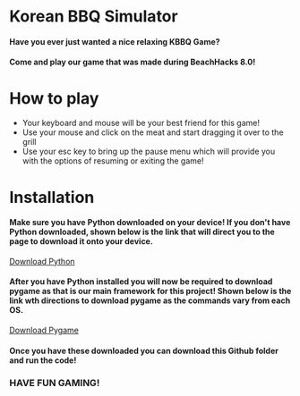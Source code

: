 # Korean BBQ Simulator 
#### Have you ever just wanted a nice relaxing KBBQ Game? 

#### Come and play our game that was made during BeachHacks 8.0!

# How to play 
- Your keyboard and mouse will be your best friend for this game!
- Use your mouse and click on the meat and start dragging it over to the grill
- Use your esc key to bring up the pause menu which will provide you with the options of resuming or exiting the game!

# Installation 
#### Make sure you have Python downloaded on your device! If you don't have Python downloaded, shown below is the link that will direct you to the page to download it onto your device. 

[Download Python](https://www.python.org/downloads/)

#### After you have Python installed you will now be required to download pygame as that is our main framework for this project! Shown below is the link wth directions to download pygame as the commands vary from each OS. 

[Download Pygame](https://www.pygame.org/wiki/GettingStarted)

#### Once you have these downloaded you can download this Github folder and run the code! 

### HAVE FUN GAMING!
